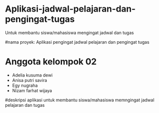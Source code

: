 # Aplikasi-jadwal-pelajaran-dan-pengingat-tugas
Untuk membantu siswa/mahasiswa mengingat jadwal dan tugas

#nama proyek: Aplikasi pengingat jadwal pelajaran dan pengingat tugas

# Anggota kelompok 02
- Adelia kusuma dewi
- Anisa putri savira
- Egy nugraha
- Nizam farhat wijaya

#deskripsi
aplikasi untuk membantu siswa/mahasiswa memngingat jadwal pelajaran dan tugas
